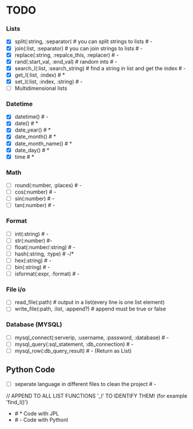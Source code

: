 # TODO
### Lists
- [X] split(:string, :separator) # you can split strings to lists # -
- [X] join(:list, :separator) # you can join strings to lists # -
- [X] replace(:string, :repalce_this, :replacer) # -
- [X] rand(:start_val, :end_val) # random ints # -
- [X] search_l(:list, :search_string) # find a string in list and get the index # -
- [X] get_l(:list, :index) # *
- [X] set_l(:list, :index, :string) # -
- [ ] Multidimensional lists 

### Datetime
- [X] datetime() # -
- [X] date() # *
- [X] date_year() # *
- [X] date_month() # *
- [X] date_month_name() # *
- [X] date_day() # *
- [X] time # *

### Math
- [ ] round(:number, :places) # -
- [ ] cos(:number) # -
- [ ] sin(:number) # -
- [ ] tan(:number) # -

### Format
- [ ] int(:string) # -
- [ ] str(:number) #-
- [ ] float(:number/:string) # -
- [ ] hash(:string, :type) # -/*
- [ ] hex(:string) # -
- [ ] bin(:string) # -
- [ ] isformat(:expr, :format) # -

### File i/o
- [ ] read_file(:path) # output in a list(every line is one list element)
- [ ] write_file(:path, :list, :append?) # append must be true or false

### Database (MYSQL)
- [ ] mysql_connect(:serverip, :username, :password, :database) # -
- [ ] mysql_query(:sql_statement, :db_connection) # -
- [ ] mysql_row(:db_query_result) # - (Return as List)
## Python Code
- [ ] seperate language in different files to clean the project # -


// APPEND TO ALL LIST FUNCTIONS '_l' TO IDENTIFY THEM! (for example 'find_l()')

- \# * Code with JPL
- \# - Code with Pythonl